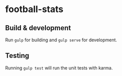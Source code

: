 # football-stats

## Build & development

Run `gulp` for building and `gulp serve` for development.

## Testing

Running `gulp test` will run the unit tests with karma.

